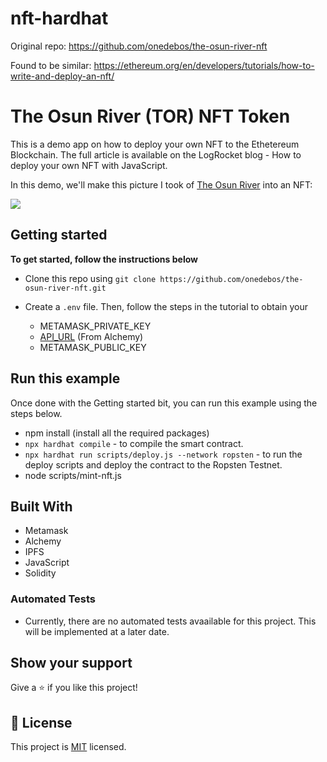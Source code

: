 # nft-hardhat

Original repo: https://github.com/onedebos/the-osun-river-nft

Found to be similar: https://ethereum.org/en/developers/tutorials/how-to-write-and-deploy-an-nft/

# The Osun River (TOR) NFT Token

This is a demo app on how to deploy your own NFT to the Ethetereum Blockchain. The full article is available on the LogRocket blog - How to deploy your own NFT with JavaScript.

In this demo, we'll make this picture I took of [The Osun River](https://en.wikipedia.org/wiki/Osun_river) into an NFT:

![](https://ipfs.io/ipfs/Qmf1r8igsCAFTFjrQrK7jk6uD6YKVYo5dGu7cvm9TmPhJV)

## Getting started
**To get started, follow the instructions below**

- Clone this repo using `git clone https://github.com/onedebos/the-osun-river-nft.git`

- Create a `.env` file. Then, follow the steps in the tutorial to obtain your
    - METAMASK_PRIVATE_KEY
    - [API_URL](https://alchemyapi.io) (From Alchemy)
    - METAMASK_PUBLIC_KEY

## Run this example
Once done with the Getting started bit, you can run this example using the steps below.
- npm install (install all the required packages)
- `npx hardhat compile` - to compile the smart contract.
- `npx hardhat run scripts/deploy.js --network ropsten` -  to run the deploy scripts and deploy the contract to the Ropsten Testnet.
- node scripts/mint-nft.js

## Built With

- Metamask
- Alchemy
- IPFS
- JavaScript
- Solidity

### Automated Tests

- Currently, there are no automated tests avaailable for this project. This will be implemented at a later date.

## Show your support

Give a ⭐️ if you like this project!

## 📝 License

This project is [MIT](lic.url) licensed.